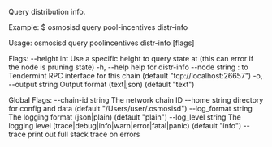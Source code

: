 Query distribution info.

Example:
$ osmosisd query pool-incentives distr-info

Usage:
  osmosisd query poolincentives distr-info [flags]

Flags:
      --height int      Use a specific height to query state at (this can error if the node is pruning state)
  -h, --help            help for distr-info
      --node string     <host>:<port> to Tendermint RPC interface for this chain (default "tcp://localhost:26657")
  -o, --output string   Output format (text|json) (default "text")

Global Flags:
      --chain-id string     The network chain ID
      --home string         directory for config and data (default "/Users/user/.osmosisd")
      --log_format string   The logging format (json|plain) (default "plain")
      --log_level string    The logging level (trace|debug|info|warn|error|fatal|panic) (default "info")
      --trace               print out full stack trace on errors

